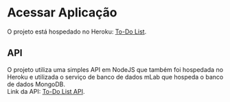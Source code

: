 # Acessar Aplicação

O projeto está hospedado no Heroku: [To-Do List](https://web-todolist-react.herokuapp.com).

## API

O projeto utiliza uma simples API em NodeJS que também foi hospedada no Heroku e utilizada o serviço de banco de dados mLab que hospeda o banco de dados MongoDB.\
Link da API: [To-Do List API](https://github.com/diegoftozetto/api-todolist.git).
